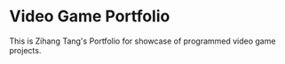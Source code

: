 # Video Game Portfolio #

This is Zihang Tang's Portfolio for showcase of programmed video game projects.
